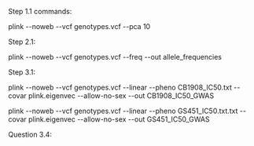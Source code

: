 Step 1.1 commands:

plink --noweb --vcf genotypes.vcf --pca 10




Step 2.1:

plink --noweb  --vcf genotypes.vcf --freq --out allele_frequencies



Step 3.1:

plink --noweb  --vcf genotypes.vcf --linear --pheno CB1908_IC50.txt --covar plink.eigenvec --allow-no-sex --out CB1908_IC50_GWAS

plink --noweb  --vcf genotypes.vcf --linear --pheno GS451_IC50.txt.txt --covar plink.eigenvec --allow-no-sex --out GS451_IC50_GWAS



Question 3.4:

